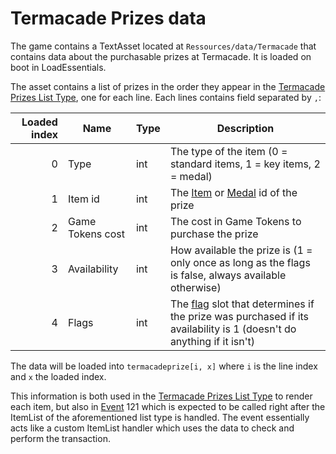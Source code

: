 # Termacade Prizes data

The game contains a TextAsset located at `Ressources/data/Termacade` that contains data about the purchasable prizes at Termacade. It is loaded on boot in LoadEssentials.

The asset contains a list of prizes in the order they appear in the [Termacade Prizes List Type](../ItemList/List%20Types%20Group%20Details/Termacade%20Prizes%20List%20Type.md), one for each line. Each lines contains field separated by `,`:

|Loaded index|Name|Type|Description|
|------------:|----|----|-----------|
|0|Type|int|The type of the item (0 = standard items, 1 = key items, 2 = medal)|
|1|Item id|int|The [Item](../Enums%20and%20IDs/Items.md) or [Medal](../Enums%20and%20IDs/Medal.md) id of the prize|
|2|Game Tokens cost|int|The cost in Game Tokens to purchase the prize|
|3|Availability|int|How available the prize is (1 = only once as long as the flags is false, always available otherwise)|
|4|Flags|int|The [flag](../Flags%20arrays/flags.md) slot that determines if the prize was purchased if its availability is 1 (doesn't do anything if it isn't)|

The data will be loaded into `termacadeprize[i, x]` where `i` is the line index and `x` the loaded index.

This information is both used in the [Termacade Prizes List Type](../ItemList/List%20Types%20Group%20Details/Termacade%20Prizes%20List%20Type.md) to render each item, but also in [Event](../SetText/Commands/Individual%20commands/Event.md) 121 which is expected to be called right after the ItemList of the aforementioned list type is handled. The event essentially acts like a custom ItemList handler which uses the data to check and perform the transaction.
